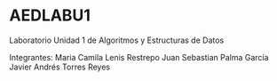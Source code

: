 # AEDLABU1
Laboratorio Unidad 1 de Algoritmos y Estructuras de Datos

Integrantes:
Maria Camila Lenis Restrepo
Juan Sebastian Palma García
Javier Andrés Torres Reyes
